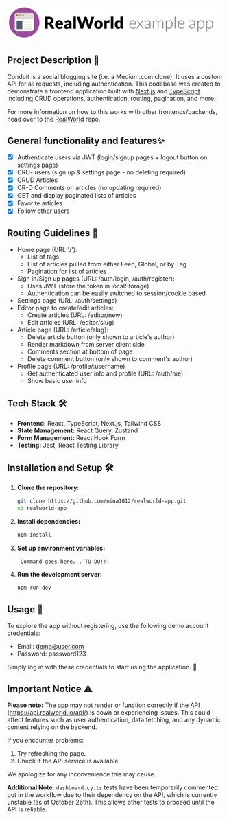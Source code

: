 # ![RealWorld Example App](./public/logo.png)

## Project Description 📖

Conduit is a social blogging site (i.e. a Medium.com clone). It uses a custom API for all requests, including authentication.
This codebase was created to demonstrate a frontend application built with [Next.js](https://nextjs.org/) and [TypeScript](https://www.typescriptlang.org/) including CRUD operations, authentication, routing, pagination, and more.

For more information on how to this works with other frontends/backends, head over to the [RealWorld](https://github.com/gothinkster/realworld) repo.

## General functionality and features✨

- [x] Authenticate users via JWT (login/signup pages + logout button on settings page)
- [x] CRU- users (sign up & settings page - no deleting required)
- [x] CRUD Articles
- [x] CR-D Comments on articles (no updating required)
- [x] GET and display paginated lists of articles
- [x] Favorite articles
- [x] Follow other users

## Routing Guidelines 🧭

- Home page (URL:'/'):
  - List of tags
  - List of articles pulled from either Feed, Global, or by Tag
  - Pagination for list of articles
- Sign in/Sign up pages (URL: /auth/login, /auth/register):
  - Uses JWT (store the token in localStorage)
  - Authentication can be easily switched to session/cookie based
- Settings page (URL: /auth/settings)
- Editor page to create/edit articles:
  - Create articles (URL: /editor/new)
  - Edit articles (URL: /editor/slug)
- Article page (URL: /article/slug):
  - Delete article button (only shown to article's author)
  - Render markdown from server client side
  - Comments section at bottom of page
  - Delete comment button (only shown to comment's author)
- Profile page (URL: /profile/:username)
  - Get authenticated user info and profile (URL: /auth/me)
  - Show basic user info

## Tech Stack 🛠️

- **Frontend:** React, TypeScript, Next.js, Tailwind CSS
- **State Management:** React Query, Zustand
- **Form Management:** React Hook Form
- **Testing:** Jest, React Testing Library

## Installation and Setup 🛠️

1. **Clone the repository:**

   ```bash
   git clone https://github.com/nina1012/realworld-app.git
   cd realworld-app
   ```

2. **Install dependencies:**

   ```bash
   npm install
   ```

3. **Set up environment variables:**

   ```bash
    Command goes here... TO DO!!!
   ```

4. **Run the development server:**

   ```bash
   npm run dev
   ```

## Usage 👥

To explore the app without registering, use the following demo account credentials:

- Email: demo@user.com
- Password: password123

Simply log in with these credentials to start using the application. 🚀

## Important Notice ⚠️

**Please note:** The app may not render or function correctly if the API (https://api.realworld.io/api/) is down or experiencing issues. This could affect features such as user authentication, data fetching, and any dynamic content relying on the backend.

If you encounter problems:

1. Try refreshing the page.
2. Check if the API service is available.

We apologize for any inconvenience this may cause.

**Additional Note:** `dashboard.cy.ts` tests have been temporarily commented out in the workflow due to their dependency on the API, which is currently unstable (as of October 26th). This allows other tests to proceed until the API is reliable.
